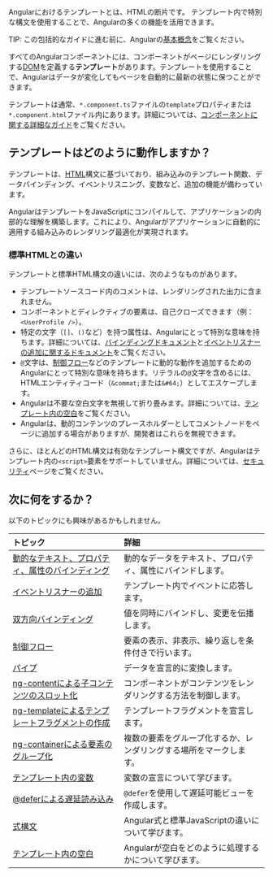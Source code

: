 <docs-decorative-header title="テンプレート構文" imgSrc="adev/src/assets/images/templates.svg"> <!-- markdownlint-disable-line -->
Angularにおけるテンプレートとは、HTMLの断片です。
テンプレート内で特別な構文を使用することで、Angularの多くの機能を活用できます。
</docs-decorative-header>

TIP: この包括的なガイドに進む前に、Angularの[基本概念](essentials/templates)をご覧ください。

すべてのAngularコンポーネントには、コンポーネントがページにレンダリングする[DOM](https://developer.mozilla.org/en-US/docs/Web/API/Document_Object_Model)を定義する**テンプレート**があります。テンプレートを使用することで、Angularはデータが変化してもページを自動的に最新の状態に保つことができます。

テンプレートは通常、`*.component.ts`ファイルの`template`プロパティまたは`*.component.html`ファイル内にあります。詳細については、[コンポーネントに関する詳細なガイド](/guide/components)をご覧ください。

## テンプレートはどのように動作しますか？

テンプレートは、[HTML](https://developer.mozilla.org/en-US/docs/Web/HTML)構文に基づいており、組み込みのテンプレート関数、データバインディング、イベントリスニング、変数など、追加の機能が備わっています。

AngularはテンプレートをJavaScriptにコンパイルして、アプリケーションの内部的な理解を構築します。これにより、Angularがアプリケーションに自動的に適用する組み込みのレンダリング最適化が実現されます。

### 標準HTMLとの違い

テンプレートと標準HTML構文の違いには、次のようなものがあります。

- テンプレートソースコード内のコメントは、レンダリングされた出力に含まれません。
- コンポーネントとディレクティブの要素は、自己クローズできます（例：`<UserProfile />`）。
- 特定の文字（`[]`、`()`など）を持つ属性は、Angularにとって特別な意味を持ちます。詳細については、[バインディングドキュメント](guide/templates/binding)と[イベントリスナーの追加に関するドキュメント](guide/templates/event-listeners)をご覧ください。
- `@`文字は、[制御フロー](guide/templates/control-flow)などのテンプレートに動的な動作を追加するためのAngularにとって特別な意味を持ちます。リテラルの`@`文字を含めるには、HTMLエンティティコード（`&commat;`または`&#64;`）としてエスケープします。
- Angularは不要な空白文字を無視して折り畳みます。詳細については、[テンプレート内の空白](guide/templates/whitespace)をご覧ください。
- Angularは、動的コンテンツのプレースホルダーとしてコメントノードをページに追加する場合がありますが、開発者はこれらを無視できます。

さらに、ほとんどのHTML構文は有効なテンプレート構文ですが、Angularはテンプレート内の`<script>`要素をサポートしていません。詳細については、[セキュリティ](best-practices/security)ページをご覧ください。

## 次に何をするか？

以下のトピックにも興味があるかもしれません。

| トピック                                                                      | 詳細                                                                                 |
| :-------------------------------------------------------------------------- | :-------------------------------------------------------------------------------------- |
| [動的なテキスト、プロパティ、属性のバインディング](guide/templates/binding) | 動的なデータをテキスト、プロパティ、属性にバインドします。                                   |
| [イベントリスナーの追加](guide/templates/event-listeners)                   | テンプレート内でイベントに応答します。                                                    |
| [双方向バインディング](guide/templates/two-way-binding)                          | 値を同時にバインドし、変更を伝播します。                                     |
| [制御フロー](guide/templates/control-flow)                                | 要素の表示、非表示、繰り返しを条件付きで行います。                                           |
| [パイプ](guide/templates/pipes)                                              | データを宣言的に変換します。                                                           |
| [ng-contentによる子コンテンツのスロット化](guide/templates/ng-content)        | コンポーネントがコンテンツをレンダリングする方法を制御します。                                                  |
| [ng-templateによるテンプレートフラグメントの作成](guide/templates/ng-template)   | テンプレートフラグメントを宣言します。                                                            |
| [ng-containerによる要素のグループ化](guide/templates/ng-container)         | 複数の要素をグループ化するか、レンダリングする場所をマークします。                      |
| [テンプレート内の変数](guide/templates/variables)                         | 変数の宣言について学びます。                                                      |
| [@deferによる遅延読み込み](guide/templates/defer)                       | `@defer`を使用して遅延可能ビューを作成します。                                                  |
| [式構文](guide/templates/expression-syntax)                      | Angular式と標準JavaScriptの違いについて学びます。 |
| [テンプレート内の空白](guide/templates/whitespace)                       | Angularが空白をどのように処理するかについて学びます。                                                   |
